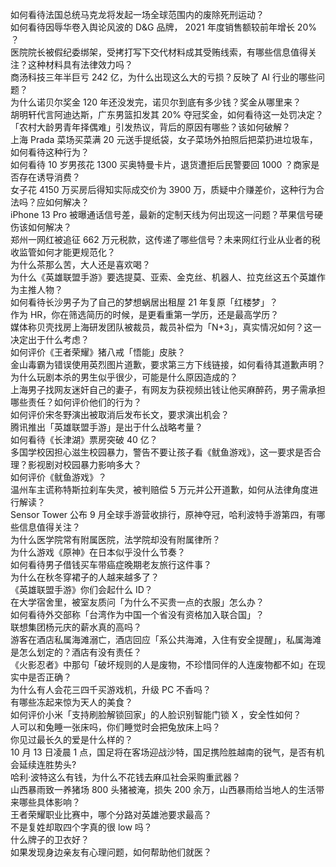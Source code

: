 如何看待法国总统马克龙将发起一场全球范围内的废除死刑运动？  
如何看待因辱华卷入舆论风波的 D&G 品牌， 2021 年度销售额较前年增长 20% ？  
医院院长被假纪委绑架，受拷打写下交代材料成其受贿线索，有哪些信息值得关注？这种材料具有法律效力吗？  
商汤科技三年半巨亏 242 亿，为什么出现这么大的亏损？反映了 AI 行业的哪些问题？  
为什么诺贝尔奖金 120 年还没发完，诺贝尔到底有多少钱？奖金从哪里来？  
胡明轩代言阿迪达斯，广东男篮扣发其 20% 夺冠奖金，如何看待这一处罚决定？  
「农村大龄男青年择偶难」引发热议，背后的原因有哪些？该如何破解？  
上海 Prada 菜场买菜满 20 元送手提纸袋，女子菜场外拍照后把菜扔进垃圾车，如何看待这种行为？  
如何看待 10 岁男孩花 1300 买奥特曼卡片，退货遭拒后民警要回 1000 ？商家是否存在诱导消费？  
女子花 4150 万买房后得知实际成交价为 3900 万，质疑中介赚差价，这种行为合法吗？应如何解决？  
iPhone 13 Pro 被曝通话信号差，最新的定制天线为何出现这一问题？苹果信号硬伤该如何解决？  
郑州一网红被追征 662 万元税款，这传递了哪些信号？未来网红行业从业者的税收监管如何才能更规范化？  
为什么茶那么苦，大人还是喜欢喝？  
为什么《英雄联盟手游》要选提莫、亚索、金克丝、机器人、拉克丝这五个英雄作为主推人物？  
如何看待长沙男子为了自己的梦想蜗居出租屋 21 年复原「红楼梦」？  
作为 HR，你在筛选简历的时候，是更看重第一学历，还是最高学历？  
媒体称贝壳找房上海研发团队被裁员，裁员补偿为「N+3」，真实情况如何？这一决定出于什么考虑？  
如何评价《王者荣耀》猪八戒「悟能」皮肤？  
金山毒霸为错误使用英烈图片道歉，要求第三方下线链接，如何看待其道歉声明？  
为什么玩剧本杀的男生似乎很少，可能是什么原因造成的？  
上海男子找网友迷奸自己的妻子，有网友为获视频出钱让他买麻醉药，男子需承担哪些责任？如何评价他们的行为？  
如何评价宋冬野演出被取消后发布长文，要求演出机会？  
腾讯推出「英雄联盟手游」是出于什么战略考量？  
如何看待《长津湖》票房突破 40 亿？  
多国学校因担心滋生校园暴力，警告不要让孩子看《鱿鱼游戏》，这一要求是否合理？影视剧对校园暴力影响多大？  
如何评价《鱿鱼游戏》？  
温州车主谎称特斯拉刹车失灵，被判赔偿 5 万元并公开道歉，如何从法律角度进行解读？  
Sensor Tower 公布 9 月全球手游营收排行，原神夺冠，哈利波特手游第四，有哪些信息值得关注？  
为什么医学院常有附属医院，法学院却没有附属律所？  
为什么游戏《原神》在日本似乎没什么节奏？  
如何看待男子借钱买车带癌症晚期老友旅行这件事？  
为什么在秋冬穿裙子的人越来越多了？  
《英雄联盟手游》你们会起什么 ID？  
在大学宿舍里，被室友质问「为什么不买贵一点的衣服」怎么办？  
如何看待外交部称「台湾作为中国一个省没有资格加入联合国」？  
联想集团杨元庆的薪水真的高吗？  
游客在酒店私属海滩溺亡，酒店回应「系公共海滩，入住有安全提醒」，私属海滩是怎么划定的？酒店有没有责任？  
《火影忍者》中那句「破坏规则的人是废物，不珍惜同伴的人连废物都不如」在现实中是否正确？  
为什么有人会花三四千买游戏机，升级 PC 不香吗？  
有哪些冻起来惊为天人的美食？  
如何评价小米「支持刷脸解锁回家」的人脸识别智能门锁 X ，安全性如何？  
人可以和兔睡一张床吗，你们睡觉时会把兔放床上吗？  
你见过最长久的爱是什么样的？  
10 月 13 日凌晨 1 点，国足将在客场迎战沙特，国足携险胜越南的锐气，是否有机会延续连胜势头?  
哈利·波特这么有钱，为什么不花钱去麻瓜社会采购重武器？  
山西暴雨致一养猪场 800 头猪被淹，损失 200 余万，山西暴雨给当地人的生活带来哪些具体影响？  
王者荣耀职业比赛中，哪个分路对英雄池要求最高？  
不是复姓却取四个字真的很 low 吗？  
什么牌子的卫衣好？  
如果发现身边亲友有心理问题，如何帮助他们就医？  
